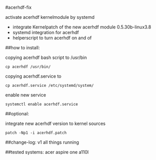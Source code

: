 #acerhdf-fix

activate acerhdf kernelmodule by systemd

- integrate Kernelpatch of the new acerhdf module 0.5.30b-linux3.8
- systemd integration for acerhdf
- helperscript to turn acerhdf on and of



##how to install:

copying acerhdf bash script to /usr/bin

    cp acerhdf /usr/bin/

copying acerhdf.service to

    cp acerhdf.service /etc/systemd/system/

enable new service

    systemctl enable acerhdf.service



##optional:

integrate new acerhdf version to kernel sources

    patch -Np1 -i acerhdf.patch



##change-log:
v1	all things running



##tested systems:
acer aspire one a110l
